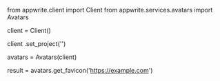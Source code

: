 from appwrite.client import Client
from appwrite.services.avatars import Avatars

client = Client()

client
    .set_project('')

avatars = Avatars(client)

result = avatars.get_favicon('https://example.com')
